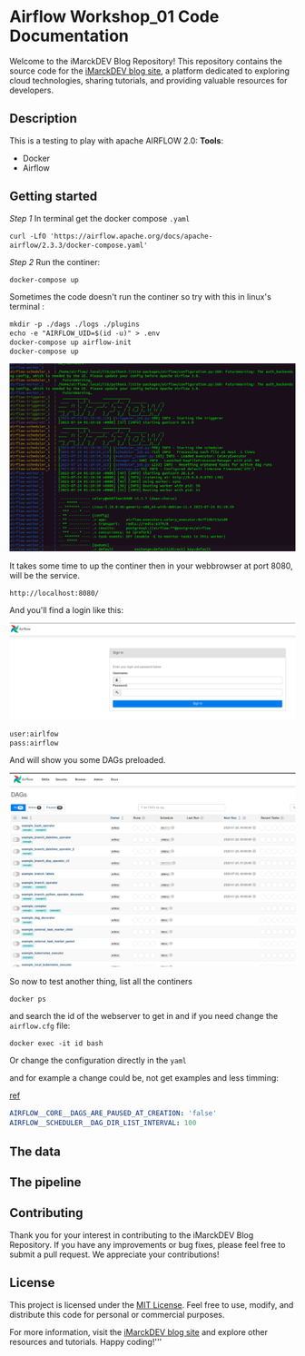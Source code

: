 # Airflow Workshop_01 Code Documentation
Welcome to the iMarckDEV Blog Repository! This repository contains the source code for the [iMarckDEV blog site](https://www.imarck.dev), a platform dedicated to exploring cloud technologies, sharing tutorials, and providing valuable resources for developers.
## Description
This is a testing to play with apache AIRFLOW 2.0:
**Tools**:
+ Docker
+ Airflow

## Getting started

*Step 1*
In terminal get the docker compose `.yaml`
```batch
curl -LfO 'https://airflow.apache.org/docs/apache-airflow/2.3.3/docker-compose.yaml'
``` 

*Step 2*
Run the continer:
```batch
docker-compose up
``` 

Sometimes the code doesn't run the continer so try with this in linux's terminal :
```batch
mkdir -p ./dags ./logs ./plugins
echo -e "AIRFLOW_UID=$(id -u)" > .env
docker-compose up airflow-init
docker-compose up
``` 
![setup ](screenshots/1_running.png)

It takes some time to up the continer then in your webbrowser at port 8080, will be the service.
```batch
http://localhost:8080/
``` 
And you'll find a login like this:

![setup ](screenshots/2_log.png)

```batch
user:airlfow
pass:airflow
```

And will show you some DAGs preloaded.

![setup ](screenshots/3_.png)

So now to test another thing, list all the continers 
```batch
docker ps
```
and search the id of the webserver to get in and if you need change the `airflow.cfg` file:

```batch
docker exec -it id bash
```

Or change the configuration directly in the `yaml`

and for example a change could be, not get examples and less timming:

[ref](https://airflow.apache.org/docs/apache-airflow/stable/configurations-ref.html#webserver)

```yaml
AIRFLOW__CORE__DAGS_ARE_PAUSED_AT_CREATION: 'false'
AIRFLOW__SCHEDULER__DAG_DIR_LIST_INTERVAL: 100
```

## The data



## The pipeline



## Contributing

Thank you for your interest in contributing to the iMarckDEV Blog Repository. If you have any improvements or bug fixes, please feel free to submit a pull request. We appreciate your contributions!

## License

This project is licensed under the [MIT License](LICENSE). Feel free to use, modify, and distribute this code for personal or commercial purposes.

For more information, visit the [iMarckDEV blog site](https://www.imarck.dev) and explore other resources and tutorials. Happy coding!'''